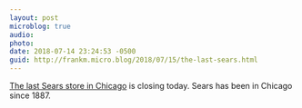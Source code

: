 ```yaml
---
layout: post
microblog: true
audio: 
photo: 
date: 2018-07-14 23:24:53 -0500
guid: http://frankm.micro.blog/2018/07/15/the-last-sears.html
---
```

[The last Sears store in Chicago](https://www.msn.com/en-us/money/news/the-last-sears-in-chicago-is-closing/ar-AAzRFpI) is closing today. Sears has been in Chicago since 1887. 
